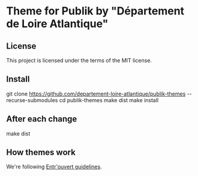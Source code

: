 # Theme for Publik by "Département de Loire Atlantique"

## License
This project is licensed under the terms of the MIT license.

## Install
git clone https://github.com/departement-loire-atlantique/publik-themes --recurse-submodules
cd publik-themes
make dist
make install

## After each change 
make dist

## How themes work
We're following [Entr'ouvert guidelines](https://dev.entrouvert.org/projects/prod-eo/wiki/HowDoWeDoThemes).

